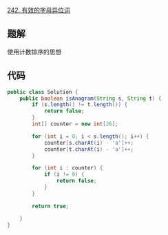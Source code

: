 [242. 有效的字母异位词](https://leetcode-cn.com/submissions/detail/109762179/)

## 题解
使用计数排序的思想

## 代码
```java
public class Solution {
    public boolean isAnagram(String s, String t) {
        if (s.length() != t.length()) {
            return false;
        }
        int[] counter = new int[26];

        for (int i = 0; i < s.length(); i++) {
            counter[s.charAt(i) - 'a']++;
            counter[t.charAt(i) - 'a']++;
        }

        for (int i : counter) {
            if (i != 0) {
                return false;
            }
        }

        return true;

    }
}
```